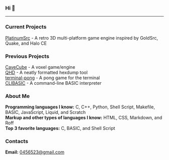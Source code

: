 ### Hi 👋

---

### **Current Projects**
[PlatinumSrc](https://github.com/PQCraft/PlatinumSrc) - A retro 3D multi-platform game engine inspired by GoldSrc, Quake, and Halo CE<br>

### **Previous Projects**
[CaveCube](https://github.com/PQCraft/CaveCube) - A voxel game/engine<br>
[QHD](https://github.com/PQCraft/QHD) - A neatly formatted hexdump tool<br>
[terminal-pong](https://github.com/PQCraft/terminal-pong) - A pong game for the terminal<br>
[CLIBASIC](https://github.com/PQCraft/CLIBASIC) - A command-line BASIC interpreter<br>

### **About Me**
**Programming languages I know:** C, C++, Python, Shell Script, Makefile, BASIC, JavaScript, Liquid, and Scratch<br>
**Markup and other types of languages I know:** HTML, CSS, Markdown, and Roff<br>
**Top 3 favorite languages:** C, BASIC, and Shell Script<br>

### **Contacts**
**Email:** [0456523@gmail.com](mailto:0456523@gmail.com)<br>
